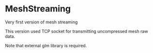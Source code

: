 # MeshStreaming
Very first version of mesh streaming

This version used TCP socket for transmitting uncompressed mesh raw data.

Note that external glm library is required. 
